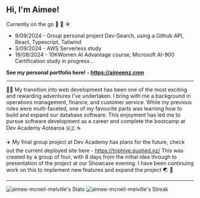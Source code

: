 ## Hi, I'm Aimee!


Currently on the go :rainbow: :tulip: :sunny:
- 9/09/2024 - Group personal project Dev-Search, using a Github API, React, Typescript, Tailwind
- 3/09/2024 - AWS Serverless study  
- 19/08/2024 - 10KWomen AI Advantage course, Microsoft AI-900 Certification study in progress...

**See my personal portfolio here! - https://aimeenz.com**

---

:woman_technologist: My transition into web development has been one of the most exciting and rewarding adventures I've undertaken. I bring with me a background in operations management, finance, and customer service. While my previous roles were multi-faceted, one of my favourite parts was learning how to build and expand our database software. This enjoyment has led me to pursue software development as a career and complete the bootcamp at Dev Academy Aotearoa :new_zealand: :coffee:

:airplane: My final group project at Dev Academy has plans for the future, check out the current deployed site here - https://triphive.pushed.nz/
This was created by a group of four, with 8 days from the initial idea through to presentation of the project at our Showcase evening. I have been continuing work on this to implement new features and expand the project :earth_asia: :palm_tree:

---

![aimee-mcneil-melville's Stats](https://github-readme-stats.vercel.app/api?username=aimee-mcneil-melville&theme=outrun&show_icons=true&hide_border=false&count_private=true)
![aimee-mcneil-melville's Streak](https://github-readme-streak-stats.herokuapp.com/?user=aimee-mcneil-melville&theme=outrun&hide_border=false)

<!--
**aimee-mcneil-melville/aimee-mcneil-melville** is a ✨ _special_ ✨ repository because its `README.md` (this file) appears on your GitHub profile.

Here are some ideas to get you started:

- 🔭 I’m currently working on ...
- 🌱 I’m currently learning ...
- 👯 I’m looking to collaborate on ...
- 🤔 I’m looking for help with ...
- 💬 Ask me about ...
- 📫 How to reach me: ...
- 😄 Pronouns: ...
- ⚡ Fun fact: ...
-->
